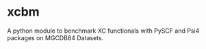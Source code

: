 # xcbm
A python module to benchmark XC functionals with PySCF and Psi4 packages on MGCDB84 Datasets.

